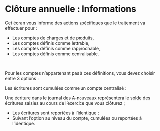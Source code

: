 # Clôture annuelle : Informations

Cet écran vous informe des actions spécifiques que le traitement va effectuer pour :


* Les comptes de charges et de produits,
* Les comptes définis comme lettrable,
* Les comptes définis comme rapprochable,
* Les comptes définis comme centralisable.


 


Pour les comptes n’appartenant pas à ces définitions, vous devez choisir entre 3 options :


Les écritures sont cumulées comme un compte centralisé :


Une écriture dans le journal des A-nouveaux représentera le solde des écritures saisies au cours de l’exercice que vous clôturez ;


* Les écritures sont reportées à l’identique ;
* Suivant l’option au niveau du compte, cumulées ou reportées à l’identique.


